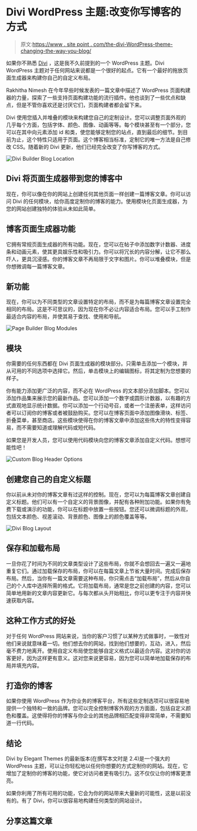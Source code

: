 # Divi WordPress 主题:改变你写博客的方式

> 原文:[https://www . site point . com/the-divi-WordPress-theme-changing-the-way-you-blog/](https://www.sitepoint.com/the-divi-wordpress-theme-changing-the-way-you-blog/)

如果你不熟悉 [Divi](https://www.sitepoint.com/divi-the-drag-and-drop-wordpress-theme/) ，这是我不久前提到的一个 WordPress 主题。Divi WordPress 主题对于任何网站来说都是一个很好的起点。它有一个最好的拖放页面生成器来构建你自己的自定义布局。

Rakhitha Nimesh 在今年早些时候发表的一篇文章中描述了 WordPress 页面构建器的力量，探索了一些支持页面构建功能的流行插件。他也谈到了一些优点和缺点，但是不管你喜欢还是讨厌它们，页面构建者都会留下来。

Divi 使用您插入并堆叠的模块来构建您自己的定制设计。您可以调整页面外观的几乎每个方面，包括字体、颜色、图像、动画等等。每个模块甚至有一个部分，您可以在其中向元素添加 id 和类，使您能够定制您的站点，直到最后的细节。到目前为止，这个特性只适用于页面。这个博客相当标准，定制它的唯一方法是自己修改 CSS。随着新的 Divi 更新，他们已经完全改变了你写博客的方式。

![Divi Builder Blog Location](../Images/b22e1ead8a9fc8ef9ccbbb0a4f3cff4e.png)

## Divi 将页面生成器带到您的博客中

现在，你可以像在你的网站上创建任何其他页面一样创建一篇博客文章。你可以访问 Divi 的任何模块，给你高度定制你的博客的能力。使用模块化页面生成器，为您的网站创建独特的体验从未如此简单。

## 博客页面生成器功能

它拥有常规页面生成器的所有功能。现在，您可以在帖子中添加数字计数器、进度条和动画元素，使其更具娱乐性和吸引力。你可以将冗长的内容分解，让它不那么吓人，更具沉浸感。你的博客文章不再局限于文字和图片。你可以堆叠模块，但是你想微调每一篇博客文章。

## 新功能

现在，你可以为不同类型的文章设置特定的布局，而不是为每篇博客文章设置完全相同的布局。这是不可思议的，因为现在你不必让内容适合布局。您可以手工制作最适合内容的布局，并使其易于查找、使用和导航。

![Page Builder Blog Modules](../Images/ea50806dc006de0cda0f3d88b6fb0194.png)

## 模块

你需要的任何东西都在 Divi 页面生成器的模块部分。只需单击添加一个模块，并从可用的不同选项中选择它。然后，单击模块上的编辑图标，将其定制为您想要的样子。

你有能力添加更广泛的内容，而不必在 WordPress 的文本部分添加脚本。您可以添加作品集来展示您的最新作品。您可以添加一个数字或圆形计数器，以有趣的方式直观地显示统计数据。你可以添加一个行动号召，或者一个注册表单，这样访问者可以订阅你的博客或者被鼓励购买。您可以在博客页面中添加图像滑块、标签、折叠菜单，甚至商店。这些模块使得在你的博客文章中添加这些伟大的特性变得容易，而不需要知道或理解代码或短代码。

如果您是开发人员，您可以使用代码模块向您的博客文章添加自定义代码。想想可能性吧！

![Custom Blog Header Options](../Images/210a10ab2507f90c82121ca13f89513c.png)

## 创建您自己的自定义标题

你以前从未对你的博客文章有过这样的控制。现在，您可以为每篇博客文章创建自定义标题。他们可以有一个自定义的背景图像，并配有各种附加功能。如果你有免费下载或演示的功能，你可以在标题中放置一些按钮。您还可以微调标题的外观，包括文本颜色、视差滚动、背景颜色、图像上的颜色覆盖等等。

![Divi Blog Layout](../Images/017485e36b85cc2436457ff38371c7f2.png)

## 保存和加载布局

一旦你花了时间为不同的文章类型设计了这些布局，你就不会想回去一遍又一遍地重复它们。通过加载保存的布局，你可以在每篇文章上节省大量时间。完成后保存布局。然后，当你有一篇文章需要这种布局，你只需点击“加载布局”，然后从你自己的个人库中选择所需的格式。它将加载布局，通常是您之前创建的内容，您可以简单地用新的文章内容更新它。与每次都从头开始相比，你可以更专注于内容并快速获取内容。

## 这种工作方式的好处

对于任何 WordPress 网站来说，当你的客户习惯了以某种方式做事时，一致性对他们来说就意味着一切。他们想去你的网站，找到他们想要的，互动，进入，然后毫不费力地离开。使用自定义布局使您能够自定义格式以最适合内容。这对你的访客更好，因为这样更有意义。这对您来说更容易，因为您可以简单地加载保存的布局并填充内容。

## 打造你的博客

如果你使用 WordPress 作为你业务的博客平台，所有这些定制选项可以很容易地提供一个独特和一致的品牌。您可以完全控制博客外观的方方面面，包括自定义颜色和覆盖。这使得将你的博客与你企业的其他品牌相匹配变得非常简单，不需要知道一行代码。

## 结论

Divi by Elegant Themes 的最新版本(在撰写本文时是 2.4)是一个强大的 WordPress 主题，可以让你轻松地以任何你想要的方式定制你的网站。现在，它增加了定制你的博客的功能，使它对访问者更有吸引力。这不仅仅让你的博客更漂亮。

如果你利用了所有可用的功能，它会为你的网站带来大量新的可能性，这是以前没有的。有了 Divi，你可以很容易地构建任何类型的网站设计。

## 分享这篇文章